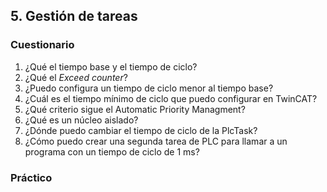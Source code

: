
## 5. Gestión de tareas ##
### Cuestionario ###
1. ¿Qué el tiempo base y el tiempo de ciclo?
2. ¿Qué el *Exceed counter*?
3. ¿Puedo configura un tiempo de ciclo menor al tiempo base?
4. ¿Cuál es el tiempo mínimo de ciclo que puedo configurar en TwinCAT?
5. ¿Qué criterio sigue el Automatic Priority Managment?
6. ¿Qué es un núcleo aislado?
7. ¿Dónde puedo cambiar el tiempo de ciclo de la PlcTask?
8. ¿Cómo puedo crear una segunda tarea de PLC para llamar a un programa con un tiempo de ciclo de 1 ms?

### Práctico ###